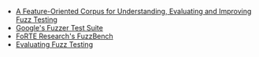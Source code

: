 
- [A Feature-Oriented Corpus for Understanding, Evaluating and Improving Fuzz Testing](https://arxiv.org/pdf/1905.01405.pdf)
- [Google's Fuzzer Test Suite](https://github.com/google/fuzzer-test-suite)
- [FoRTE Research's FuzzBench](https://github.com/FoRTE-Research/FoRTE-FuzzBench)
- [Evaluating Fuzz Testing](http://www.cs.umd.edu/~mwh/papers/fuzzeval.pdf)

